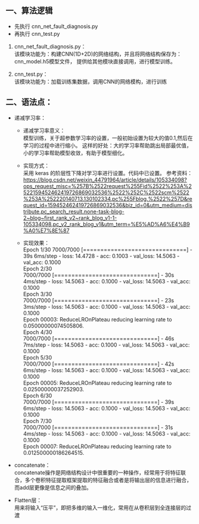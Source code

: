 ## 一、算法逻辑
+ 先执行 cnn_net_fault_diagnosis.py
+ 再执行 cnn_test.py
1. cnn_net_fault_diagnosis.py：<br>
该模块功能为：构建CNN(1D+2D)的网络结构，并且将网络结构保存为：cnn_model.h5模型文件，
提供给其他模块直接调用，进行模型训练。

2. cnn_test.py：<br>
该模块功能为：加载训练集数据，调用CNN的网络模构，进行训练

## 二、语法点：
+ 递减学习率：<br>
    + 递减学习率意义：<br>
    模型训练，关于超参数学习率的设置，一般初始设置为较大的值0.1,然后在学习的过程中进行缩小。
这样的好处：大的学习率帮助跳出局部最优值，小的学习率帮助模型收敛，有助于模型细化。
    
    + 实现方式：<br>
    采用 keras 的阶层性下降对学习率进行设置。代码中已设置。
    参考资料：https://blog.csdn.net/weixin_44791964/article/details/105334098?ops_request_misc=%257B%2522request%255Fid%2522%253A%2522159452462419726869032536%2522%252C%2522scm%2522%253A%252220140713.130102334.pc%255Fblog.%2522%257D&request_id=159452462419726869032536&biz_id=0&utm_medium=distribute.pc_search_result.none-task-blog-2~blog~first_rank_v2~rank_blog_v1-1-105334098.pc_v2_rank_blog_v1&utm_term=%E5%AD%A6%E4%B9%A0%E7%8E%87
    
    + 实现效果：<br>
    Epoch 1/30
7000/7000 [==============================] - 39s 6ms/step - loss: 14.4728 - acc: 0.1003 - val_loss: 14.5063 - val_acc: 0.1000<br>
Epoch 2/30<br>
7000/7000 [==============================] - 30s 4ms/step - loss: 14.5063 - acc: 0.1000 - val_loss: 14.5063 - val_acc: 0.1000<br>
Epoch 3/30<br>
7000/7000 [==============================] - 23s 3ms/step - loss: 14.5063 - acc: 0.1000 - val_loss: 14.5063 - val_acc: 0.1000<br>
Epoch 00003: ReduceLROnPlateau reducing learning rate to 0.05000000074505806.<br>
Epoch 4/30<br>
7000/7000 [==============================] - 46s 7ms/step - loss: 14.5063 - acc: 0.1000 - val_loss: 14.5063 - val_acc: 0.1000<br>
Epoch 5/30<br>
7000/7000 [==============================] - 42s 6ms/step - loss: 14.5063 - acc: 0.1000 - val_loss: 14.5063 - val_acc: 0.1000<br>
Epoch 00005: ReduceLROnPlateau reducing learning rate to 0.02500000037252903.<br>
Epoch 6/30<br>
7000/7000 [==============================] - 39s 6ms/step - loss: 14.5063 - acc: 0.1000 - val_loss: 14.5063 - val_acc: 0.1000<br>
Epoch 7/30<br>
7000/7000 [==============================] - 31s 4ms/step - loss: 14.5063 - acc: 0.1000 - val_loss: 14.5063 - val_acc: 0.1000<br>
Epoch 00007: ReduceLROnPlateau reducing learning rate to 0.012500000186264515.<br>
    
    
+ concatenate：<br>
concatenate操作是网络结构设计中很重要的一种操作，经常用于将特征联合，多个卷积特征提取框架提取的特征融合或者是将输出层的信息进行融合，而add层更像是信息之间的叠加。

+ Flatten层：<br>
用来将输入“压平”，即把多维的输入一维化，常用在从卷积层到全连接层的过渡